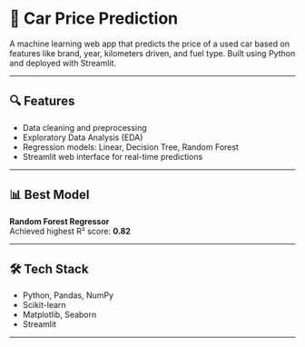 # 🚗 Car Price Prediction

A machine learning web app that predicts the price of a used car based on features like brand, year, kilometers driven, and fuel type. 
Built using Python and deployed with Streamlit.

---

## 🔍 Features

- Data cleaning and preprocessing
- Exploratory Data Analysis (EDA)
- Regression models: Linear, Decision Tree, Random Forest
- Streamlit web interface for real-time predictions

---

## 📊 Best Model

**Random Forest Regressor**  
Achieved highest R² score: **0.82**

---

## 🛠️ Tech Stack

- Python, Pandas, NumPy  
- Scikit-learn  
- Matplotlib, Seaborn  
- Streamlit

---

